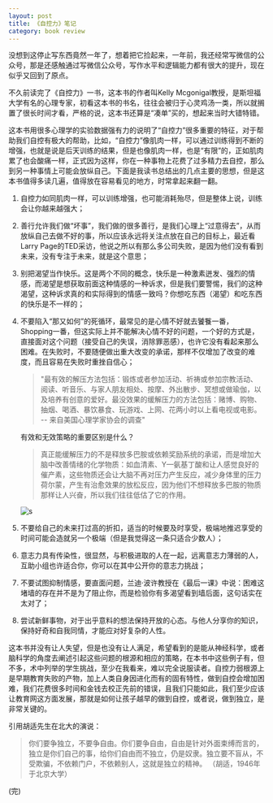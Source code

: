 ```yaml
---
layout: post
title: 《自控力》笔记
category: book review
---
```

没想到这停止写东西竟然一年了，想着把它捡起来，一年前，我还经常写微信的公众号，那是还感触通过写微信公众号，写作水平和逻辑能力都有很大的提升，现在似乎又回到了原点。 

不久前读完了《自控力》一书，这本书的作者叫Kelly Mcgonigal教授，是斯坦福大学有名的心理专家，初看这本书的书名，往往会被归于心灵鸡汤一类，所以就搁置了很长时间才看，严格的说，这本书还算是“凑单”买的，想起来当时大错特错。  

这本书用很多心理学的实验数据强有力的说明了“自控力”很多重要的特征，对于帮助我们自控有极大的帮助，比如，“自控力”像肌肉一样，可以通过训练得到不断的增强，也就是说是后天训练的结果，但是也像肌肉一样，也是“有限”的，正如肌肉累了也会酸痛一样，正式因为这样，你在一种事物上花费了过多精力去自控，那么到另一种事情上可能会放纵自己。下面是我读书总结出的几点主要的思想，但是这本书值得多读几遍，值得放在容易看见的地方，时常拿起来翻一翻。

1. 自控力如同肌肉一样，可以训练增强，也可能消耗殆尽，但是整体上说，训练会让你越来越强大；  

2. 善行允许我们做“坏事”，我们做的很多善行，是我们心理上“过意得去”，从而放纵自己去做不好的事，所以应该永远将关注点放在自己的目标上，最近看Larry Page的TED采访，他说之所以有那么多公司失败，是因为他们没有看到未来，没有专注于未来，就是这个意思；  

3. 别把渴望当作快乐。这是两个不同的概念，快乐是一种激素迸发、强烈的情感，而渴望是想获取前面这种情感的一种诉求，但是我们要警惕，我们的这种渴望，这种诉求真的和实际得到的情感一致吗？你想吃东西（渴望）和吃东西的快乐是不一样的；  

4. 不要陷入“那又如何”的死循环，最常见的是心情不好就去饕餮一番，Shopping一番，但这实际上并不能解决心情不好的问题，一个好的方式是，直接面对这个问题（接受自己的失误，消除罪恶感），也许它没有看起来那么困难。在失败时，不要随便做出重大改变的承诺，那样不仅增加了改变的难度，而且容易在失败时重挫自信心；  

   > "最有效的解压方法包括：锻炼或者参加活动、祈祷或参加宗教活动、阅读、听音乐、与家人朋友相处、按摩、外出散步、冥想或做瑜伽，以及培养有创意的爱好。最没效果的缓解压力的方法包括：赌博、购物、抽烟、喝酒、暴饮暴食、玩游戏、上网、花两小时以上看电视或电影。 -- 来自美国心理学家协会的调查"

   有效和无效策略的重要区别是什么？

   > 真正能缓解压力的不是释放多巴胺或依赖奖励系统的承诺，而是增加大脑中改善情绪的化学物质：如血清素、Y—氨基丁酸和让人感觉良好的催产素，这些物质还会让大脑不再对压力产生反应，减少身体里的压力荷尔蒙，产生有治愈效果的放松反应，因为他们不想释放多巴胺的物质那样让人兴奋，所以我们往往低估了它的作用。

   <span class="imgcenter">![s][1]</span>

5. 不要给自己的未来打过高的折扣，适当的时候要及时享受，极端地推迟享受的时间可能会造就另一个极端（但是我觉得这一条只适合少数人）；  

6. 意志力具有传染性，很显然，与积极进取的人在一起，远离意志力薄弱的人，互助小组也许适合你，你可以在其中公开你的意志力挑战；  

7. 不要试图抑制情感，要直面问题，兰迪·波许教授在《最后一课》中说：困难这堵墙的存在并不是为了阻止你，而是检验你有多渴望看到墙后面，这句话实在太对了；  

8. 尝试新鲜事物，对于出乎意料的想法保持开放的心态。与他人分享你的知识，保持好奇和自我同情，才能应对好复杂的人性。  



这本书并没有让人失望，但是也没有让人满足，希望看到的是能从神经科学，或者脑科学的角度去阐述引起这些问题的根源和相应的策略，在本书中这些例子有，但不多，术中列举的学生挑战，至少在我看来，难以完全说服读者。自控力弱根源上是早期教育失败的产物，加上人类自身因进化而有的固有特性，做到自控会增加困难，我们花费很多时间和金钱去校正先前的错误，且我们只能如此，我们至少应该让教育网这方面发展，那就是如何让孩子越早的做到自控，或者说，做到独立，是非常关键的。

引用胡适先生在北大的演说：

> 你们要争独立，不要争自由。你们要争自由，自由是针对外面束缚而言的，独立是你们自己的事，给你们自由而不独立，仍是奴隶。独立要不盲从，不受欺骗，不依赖门户，不依赖别人，这就是独立的精神。 （胡适，1946年于北京大学）



[1]: https://c1.staticflickr.com/5/4328/35400465914_8dbb269ea1.jpg

(完)